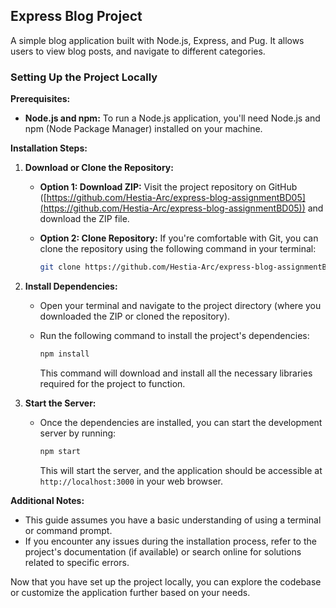 ## Express Blog Project

A simple blog application built with Node.js, Express, and Pug. It allows users to view blog posts, and navigate to different categories.


### Setting Up the Project Locally

**Prerequisites:**

* **Node.js and npm:** To run a Node.js application, you'll need Node.js and npm (Node Package Manager) installed on your machine.

**Installation Steps:**

1. **Download or Clone the Repository:**
    * **Option 1: Download ZIP:** Visit the project repository on GitHub ([https://github.com/Hestia-Arc/express-blog-assignmentBD05](https://github.com/Hestia-Arc/express-blog-assignmentBD05)) and download the ZIP file.
    * **Option 2: Clone Repository:** If you're comfortable with Git, you can clone the repository using the following command in your terminal:

        ```bash
        git clone https://github.com/Hestia-Arc/express-blog-assignmentBD05.git
        ```

2. **Install Dependencies:**
    * Open your terminal and navigate to the project directory (where you downloaded the ZIP or cloned the repository).
    * Run the following command to install the project's dependencies:

        ```bash
        npm install
        ```

        This command will download and install all the necessary libraries required for the project to function.

3. **Start the Server:**
    * Once the dependencies are installed, you can start the development server by running:

        ```bash
        npm start
        ```

        This will start the server, and the application should be accessible at `http://localhost:3000` in your web browser.

**Additional Notes:**

* This guide assumes you have a basic understanding of using a terminal or command prompt.
* If you encounter any issues during the installation process, refer to the project's documentation (if available) or search online for solutions related to specific errors.

Now that you have set up the project locally, you can explore the codebase or customize the application further based on your needs.
